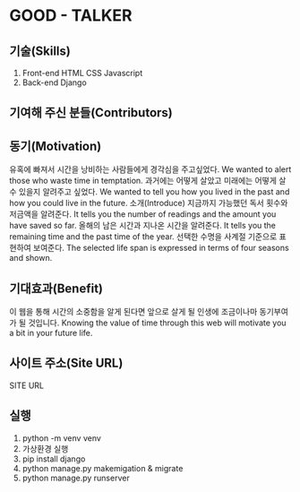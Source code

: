 # GOOD - TALKER

## 기술(Skills)
1. Front-end
HTML
CSS
Javascript
2. Back-end
Django

## 기여해 주신 분들(Contributors)

## 동기(Motivation)
유혹에 빠져서 시간을 낭비하는 사람들에게 경각심을 주고싶었다.
We wanted to alert those who waste time in temptation.
과거에는 어떻게 살았고 미래에는 어떻게 살 수 있을지 알려주고 싶었다.
We wanted to tell you how you lived in the past and how you could live in the future.
소개(Introduce)
지금까지 가능했던 독서 횟수와 저금액을 알려준다.
It tells you the number of readings and the amount you have saved so far.
올해의 남은 시간과 지나온 시간을 알려준다.
It tells you the remaining time and the past time of the year.
선택한 수명을 사계절 기준으로 표현하여 보여준다.
The selected life span is expressed in terms of four seasons and shown.
## 기대효과(Benefit)
이 웹을 통해 시간의 소중함을 알게 된다면 앞으로 살게 될 인생에 조금이나마 동기부여가 될 것입니다.
Knowing the value of time through this web will motivate you a bit in your future life.
## 사이트 주소(Site URL)
SITE URL

## 실행
1. python -m venv venv
2. 가상환경 실행
3. pip install django
4. python manage.py makemigation & migrate
5. python manage.py runserver
